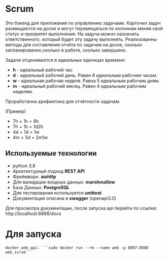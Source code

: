 # Scrum

Это бэкенд для приложения по управлению задачами. Карточки задач размещаются на доске и могут перемещаться 
по колонкам меняя свой статус и приоритет выполнения. На задуча можно назначить ответственного, который 
будет эту задачу выполнять. Реализованны методы для составления отчёта по задачам на доске, 
сколько запланированно,сколько в работе, сколько завершено. 

Задачи отцениваются в идеальных еденицах времени:

- __h__ - идеальный рабочий час
- __d__ - идеальный рабочий день. Равен 8 идеальным рабочим часам.
- __w__ - идеальная рабочая неделя. Равна 5 идеальным рабочим дням.
- __m__ - идеальный рабочий месяц. Равен 4 идеальным рабочим неделям.

Проработанна арифметика для отчётности задачам. 

(Пример)

- 7h + 1h = 8h
- 7h + 1h = 1d2h
- 4d + 1d = 1w
- 4m + 5d = 2m1w


## Используемые технологии
- python 3.8
- Архитектурный подход __REST API__
- Фреймворк: __aiohttp__
- Для валидации входных данных: __marshmallow__
- База Данных: __PostgreSQL__
- Для тестирования используется __unittest__
- Документация описана в __swagger__ (openapi3.0)

Для просмотра документации, после запуска api перейти по ссылке: http://localhost:8888/docs

# Для запуска

    docker_web_api: ```sudo docker run --rm --name web -p 8887:8888 web_scrum```
